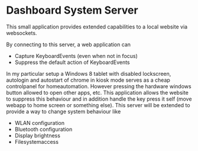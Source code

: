 # Dashboard System Server

This small application provides extended capabilities to a local website via websockets.

By connecting to this server, a web application can
* Capture KeyboardEvents (even when not in focus)
* Suppress the default action of KeyboardEvents

In my particular setup a Windows 8 tablet with disabled lockscreen, autologin and autostart of chrome in kiosk mode serves as a cheap controlpanel for homeautomation.
However pressing the hardware windows button allowed to open other apps, etc.
This application allows the website to suppress this behaviour and in addition handle the key press it self (move webapp to home screen or something else).
This server will be extended to provide a way to change system behaviour like
* WLAN configuration
* Bluetooth configuration
* Display brightness
* Filesystemaccess
